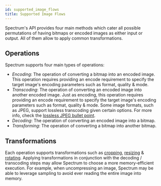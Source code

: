 ```yaml
---
id: supported_image_flows
title: Supported Image Flows
---
```


Spectrum's API provides four main methods which cater all possible permutations of having bitmaps or encoded images as either input or output. All of them allow to apply common transformations.

## Operations

Spectrum supports four main types of operations:

- _Encoding_: The operation of converting a bitmap into an encoded image. This operation requires providing an encode requirement to specify the target image's encoding parameters such as format, quality & mode.
- _Transcoding_: The operation of converting an encoded image into another encoded image. Just as encoding, this operation requires providing an encode requirement to specify the target image's encoding parameters such as format, quality & mode. Some image formats, such as JPEG, support lossless transcoding given certain options. For more info, check the [lossless JPEG bullet point](supported_image_formats.md#support).
- _Decoding_: The operation of converting an encoded image into a bitmap.
- _Transforming_: The operation of converting a bitmap into another bitmap.

## Transformations

Each operation supports transformations such as [cropping](cropping_images.md), [resizing](resizing_images.md) & [rotating](rotating_images.md). Applying transformations in conjunction with the decoding / transcoding steps may allow Spectrum to choose a more memory-efficient execution. For example, when uncompressing an image, Spectrum may be able to leverage sampling to avoid ever reading the entire image into memory.
